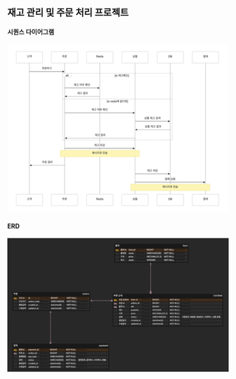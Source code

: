 ## 재고 관리 및 주문 처리 프로젝트

#### 시퀀스 다이어그램

![sequence_diagram.png](image/sequence_diagram.png)

#### ERD

![erd.png](image/erd.png)
